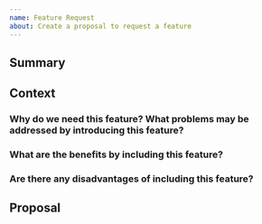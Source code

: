 ```yaml
---
name: Feature Request
about: Create a proposal to request a feature
---
```


## Summary

## Context

### Why do we need this feature? What problems may be addressed by introducing this feature?

### What are the benefits by including this feature?

### Are there any disadvantages of including this feature?

## Proposal
